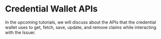 # Credential Wallet APIs

In the upcoming tutorials, we will discuss about the APIs that the credential wallet uses to get, fetch, save, update, and remove claims while interacting with the Issuer. 


 

 

